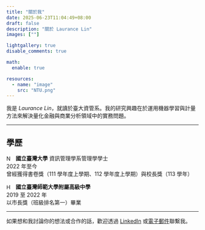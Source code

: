 ```yaml
---
title: "關於我"
date: 2025-06-23T11:04:49+08:00
draft: false
description: "關於 Laurance Lin"
images: [""]

lightgallery: true
disable_comments: true

math:
  enable: true

resources:
  - name: "image"
    src: "NTU.png"
---
```


我是 *Laurance Lin*，就讀於臺大資管系。我的研究興趣在於運用機器學習與計量方法來解決量化金融與商業分析領域中的實務問題。

---
<h2 style="font-variant: small-caps;"> 學歷 </h2>

<img src="/images/NTU.png" alt="NTU Logo" style="height:1.25em; vertical-align:middle; margin-right:0.5em;">**國立臺灣大學** 資訊管理學系管理學學士<br>
2022 年至今<br>
曾經獲得書卷獎（111 學年度上學期、112 學年度上學期）與校長獎（113 學年）

<img src="/images/HSNU.png" alt="HSNU Logo" style="height:1.25em; vertical-align:middle; margin-right:0.5em; border-radius: 50%;">**國立臺灣師範大學附屬高級中學**<br>
2019 至 2022 年<br>
以市長獎（班級排名第一）畢業

---

如果想和我討論你的想法或合作的話，歡迎透過 [LinkedIn](https://linkedin.com/in/LauranceLin) 或[電子郵件](mailto:b11705050@ntu.edu.tw)聯繫我。